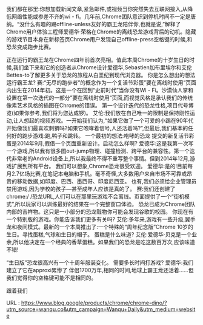  
  
  
  
  
 我们都在那里:你想加载新闻文章,紧急邮件,或视频当你突然失去互联网接入,从降低网络性能或参差不齐的wi - fi。几年前,Chrome团队意识到停机时间不一定是唐纳。“没什么有趣的踢offline-unless友好的霸王龙陪伴你,也就是说,”解释了Chrome用户体验工程师爱德华·荣格在Chrome的离线恐龙游戏背后的动机。隐藏的游戏节目本身在新标签页Chrome用户发现自己offline-press空格键的时候,和恐龙变成跑步比赛。 
  
 正在运行的霸王龙在Chrome四年前首次亮相。值此本周Chrome的十岁生日的时候,我们坐下来和它的创造者从Chrome设计爱德华,Sebastien加布里埃尔和艾伦Bettes-to了解更多关于恐龙的旅程从白垩纪到现代浏览器。 
 你是怎么想出的想法运行霸王龙? 
 赛:“无尽的跑步者”的概念作为一个复活节彩蛋”要在离线时使用“页面内出生在2014年初。这是一个在回到“史前时代”当你没有Wi - Fi。沙漠仙人掌和设置在第一次迭代的一部分”要在离线时使用“页面,而视觉风格是承认我们的传统像素艺术风格的插图在Chrome的错误。 
 第一个设计迭代的恐龙性格,项目代号博览(如果你参考,我们将为您达成锣)。 
 艾伦:我们放在自己唯一的限制是保持刚性运动,让人想起的视频游戏。一开始我们认为,“如果它做了一个可爱的小踢在90年代开始像我们最喜欢刺猬吗?如果它咆哮着信号,人还活着吗?”,但最后,我们基本的任何好的跑步游戏:跑,鸭子和跳转。 
 一个最初的想法:咆哮的恐龙 
 提交的新复活节彩蛋是2014年9月,假借一个页面重新设计。启动怎么样啊? 
 爱德华:这是我第一次写一个游戏,所以我有很多图out-jump物理、碰撞检测、跨平台的兼容性。第一个迭代非常老的Android设备上,所以我最终不得不重写整个事情。但到2014年12月,游戏扩展到所有平台。 
 我们可以想象,Chrome恐龙很受欢迎。 
 爱德华:是的!目前每月2.7亿场比赛,在笔记本电脑和手机。毫不奇怪,大多数用户来自市场不可靠或昂贵的移动数据,如印度、巴西、墨西哥、印度尼西亚。 
 也有,我们必须给企业管理员禁用游戏,因为学校的孩子—甚至成年人应该是真的了。 
 赛:我们还创建了chrome:/ /恐龙URL,人们可以在那里玩游戏不会离线。页面提供了一个“街机模式”,所以玩家可以训练最好的结果在一个完整窗口体验。 
 恐龙已成为Chrome团队内部的吉祥物。这只是一小部分的恐龙赃物你可能会发现谷歌的校园。 
 你现在有一个特别版的游戏。你能告诉我们更多有关吗? 
 艾伦:多年来,游戏有一些升级,翼手龙和夜间模式。最新的一个本周推出了:一个特殊的“周年纪念版”Chrome 10岁的生日。寻找蛋糕,气球和生日的帽子。 
 蛋糕是什么味道? 
 艾伦:爱德华·贝克是一个业余,所以他决定在一个经典的香草蛋糕。如果我们的恐龙是吃这数百万次,应该味道不错! 
  
 “生日版”恐龙很高兴有一个十周年服装变化。 
 需要多长时间打游戏? 
 爱德华:我们建立了它在approxi累惨了 
 伴侣1700万年,相同的时间,地球上霸王龙还活着……但我们觉得你的空格键可能不是相同的。 
  
 跟着我们 
  
  
   
  URL : https://www.blog.google/products/chrome/chrome-dino/?utm_source=wanqu.co&utm_campaign=Wanqu+Daily&utm_medium=website